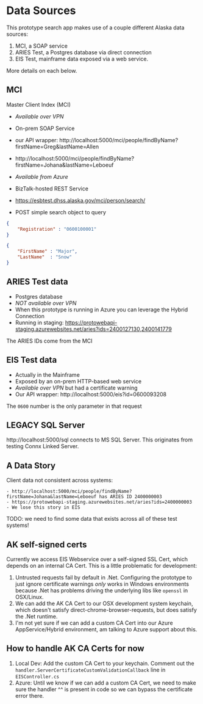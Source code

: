 # Data Sources

This prototype search app makes use of a couple different Alaska data sources:

1. MCI, a SOAP service
1. ARIES Test, a Postgres database via direct connection
1. EIS Test, mainframe data exposed via a web service.

More details on each below.

## MCI

Master Client Index (MCI)

- *Available over VPN*
- On-prem SOAP Service
- our API wrapper: http://localhost:5000/mci/people/findByName?firstName=Greg&lastName=Allen
- http://localhost:5000/mci/people/findByName?firstName=Johana&lastName=Leboeuf

- *Available from Azure*
- BizTalk-hosted REST Service
- https://esbtest.dhss.alaska.gov/mci/person/search/
- POST simple search object to query

```json
{
    "Registration" : "0600100001"
}
```

```json
{
    "FirstName" : "Major",
    "LastName"  : "Snow"
}
```

## ARIES Test data

- Postgres database
- *NOT available over VPN*
- When this prototype is running in Azure you can leverage the Hybrid Connection
- Running in staging: https://protowebapi-staging.azurewebsites.net/aries?ids=2400127130,2400141779

The ARIES IDs come from the MCI

## EIS Test data

- Actually in the Mainframe
- Exposed by an on-prem HTTP-based web service
- *Available over VPN* but had a certificate warning
- Our API wrapper: http://localhost:5000/eis?id=0600093208

The `0600` number is the only parameter in that request

## LEGACY SQL Server

http://localhost:5000/sql connects to MS SQL Server. This originates from testing Connx Linked Server.

## A Data Story

Client data not consistent across systems:

    - http://localhost:5000/mci/people/findByName?firstName=Johana&lastName=Leboeuf has ARIES ID 2400000003
    - https://protowebapi-staging.azurewebsites.net/aries?ids=2400000003
    - We lose this story in EIS

TODO: we need to find some data that exists across all of these test systems!

## AK self-signed certs

Currently we access EIS Webservice over a self-signed SSL Cert, which depends on an internal CA Cert.
This is a little problematic for development:

1. Untrusted requests fail by default in .Net.  Configuring the prototype to just ignore certificate warnings _only_ works in Windows environments because .Net has problems driving the underlying libs like `openssl` in OSX/Linux.
1. We can add the AK CA Cert to our OSX development system keychain, which doesn't satisfy direct-chrome-browser-requests, but does satisfy the .Net runtime.
1. I'm not yet sure if we can add a custom CA Cert into our Azure AppService/Hybrid environment, am talking to Azure support about this.

## How to handle AK CA Certs for now

1. Local Dev: Add the custom CA Cert to your keychain.  Comment out the `handler.ServerCertificateCustomValidationCallback` line in `EISController.cs`
1. Azure: Until we know if we can add a custom CA Cert, we need to make sure the handler ^^ is present in code so we can bypass the certificate error there.
